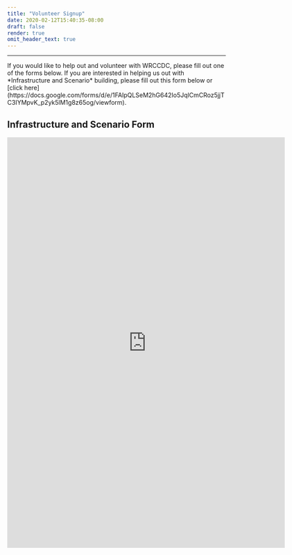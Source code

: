 ```yaml
---
title: "Volunteer Signup"
date: 2020-02-12T15:40:35-08:00
draft: false
render: true
omit_header_text: true
---
```

<hr>
If you would like to help out and volunteer with WRCCDC, please fill out one of the forms below. <!--more--> If you are interested in helping us out with *Infrastructure and Scenario* building, please fill out this form below or [click here](https://docs.google.com/forms/d/e/1FAIpQLSeM2hG642Io5JqlCmCRoz5jjTC3IYMpvK_p2yk5lM1g8z65og/viewform).

<h2>Infrastructure and Scenario Form</h2>
<iframe src="https://docs.google.com/forms/d/e/1FAIpQLSeM2hG642Io5JqlCmCRoz5jjTC3IYMpvK_p2yk5lM1g8z65og/viewform?embedded=true" width="640" height="947" frameborder="0" marginheight="0" marginwidth="0">Loading…</iframe>
